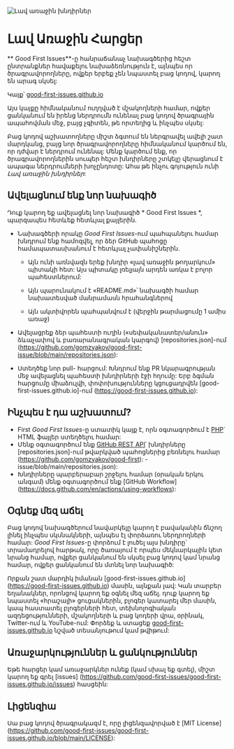 ![Լավ առաջին խնդիրներ](https://github.com/Krishna01work/good-first-issues.github.io/blob/f5ac4b7f8543913637057e166638f1735512434c/assets/github/social-preview.png)

# Լավ Առաջին Հարցեր

** Good First Issues**-ը հանրաճանաչ նախագծերից հեշտ ընտրանքներ հավաքելու նախաձեռնություն է, այնպես որ ծրագրավորողները, ովքեր երբեք չեն նպաստել բաց կոդով, կարող են արագ սկսել:

Կայք՝ [good-first-issues.github.io](https://good-first-issues.github.io)

Այս կայքը հիմնականում ուղղված է մշակողների համար, ովքեր ցանկանում են իրենց ներդրումն ունենալ բաց կոդով ծրագրային ապահովման մեջ, բայց չգիտեն, թե որտեղից և ինչպես սկսել:

Բաց կոդով աշխատողները միշտ ձգտում են ներգրավել ավելի շատ մարդկանց, բայց նոր ծրագրավորողները հիմնականում կարծում են, որ դժվար է ներդրում ունենալ: Մենք կարծում ենք, որ ծրագրավորողներին սուպեր հեշտ խնդիրները շտկելը վերացնում է ապագա ներդրումների խոչընդոտը: Ահա թե ինչու գոյություն ունի *Լավ առաջին խնդիրներ*:

## Ավելացնում ենք նոր նախագիծ

Դուք կարող եք ավելացնել նոր նախագիծ * Good First Issues *, պարզապես հետևեք հետևյալ քայլերին.

- Նախագծերի որակը *Good First Issues*-ում պահպանելու համար խնդրում ենք համոզվել, որ ձեր GitHub պահոցը համապատասխանում է հետևյալ չափանիշներին.

     - Այն ունի առնվազն երեք խնդիր «լավ առաջին թողարկում» պիտակի հետ: Այս պիտակը լռելյայն արդեն առկա է բոլոր պահեստներում:

     - Այն պարունակում է «README.md»՝ նախագծի համար նախատեսված մանրամասն հրահանգներով

     - Այն ակտիվորեն պահպանվում է (վերջին թարմացումը 1 ամիս առաջ)

- Ավելացրեք ձեր պահեստի ուղին («սեփականատեր/անուն» ձևաչափով և բառարանագրական կարգով) [repositories.json]-ում (https://github.com/gomzyakov/good-first-issue/blob/main/repositories.json):

- Ստեղծեք նոր pull- հարցում: Խնդրում ենք PR նկարագրության մեջ ավելացնել պահեստի խնդիրների էջի հղումը: Երբ ձգման հարցումը միաձուլվի, փոփոխությունները կցուցադրվեն [good-first-issues.github.io]-ում (https://good-first-issues.github.io):

## Ինչպես է դա աշխատում?

- First *Good First Issues*-ը ստատիկ կայք է, որն օգտագործում է [PHP](https://www.php.net)` HTML ֆայլեր ստեղծելու համար:
- Մենք օգտագործում ենք [GitHub REST API](https://docs.github.com/en/rest)՝ խնդիրները [repositories.json]-ում թվարկված պահոցներից բեռնելու համար (https://github.com/gomzyakov/good-first): -issue/blob/main/repositories.json):
- Խնդիրները պարբերաբար շրջելու համար (օրական երկու անգամ) մենք օգտագործում ենք [GitHub Workflow] (https://docs.github.com/en/actions/using-workflows):

## Օգնեք մեզ աճել

Բաց կոդով նախագծերում նավարկելը կարող է բավականին ճնշող լինել ինչպես սկսնակների, այնպես էլ փորձառու ներդրողների համար: *Good First Issues*-ը փորձում է լուծել այս խնդիրը՝ տրամադրելով հարթակ, որը ծառայում է որպես մեկնարկային կետ նրանց համար, ովքեր ցանկանում են սկսել բաց կոդով կամ նրանց համար, ովքեր ցանկանում են մտնել նոր նախագիծ:

Որքան շատ մարդիկ իմանան [good-first-issues.github.io] (https://good-first-issues.github.io) մասին, այնքան լավ: Կան տարբեր եղանակներ, որոնցով կարող եք օգնել մեզ աճել. դուք կարող եք նպաստել «հրաշալի» ցուցակներին, բլոգեր կատարել մեր մասին, կապ հաստատել բլոգերների հետ, տեխնոլոգիական ազդեցությունների, մշակողների և բաց կոդերի վրա, օրինակ, Twitter-ում և YouTube-ում: Փորձեք և ստացեք [good-first-issues.github.io](https://good-first-issues.github.io) նշված տեսանյութում կամ թվիթում:

## Առաջարկություններ և ցանկություններ

Եթե հարցեր կամ առաջարկներ ունեք (կամ սխալ եք գտել), միշտ կարող եք գրել [issues] (https://github.com/good-first-issues/good-first-issues.github.io/issues) հասցեին:

## Լիցենզիա

Սա բաց կոդով ծրագրակազմ է, որը լիցենզավորված է [MIT License] (https://github.com/good-first-issues/good-first-issues.github.io/blob/main/LICENSE):